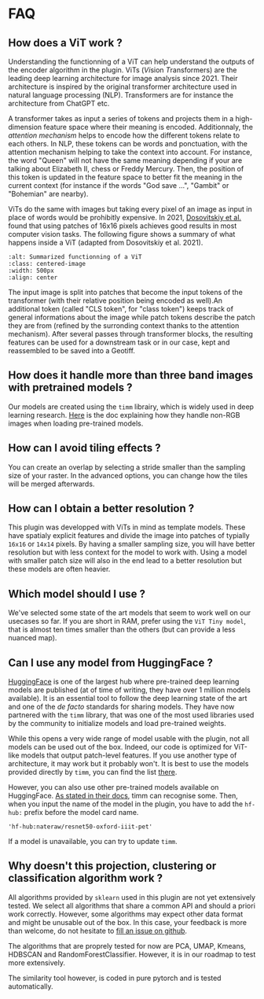 # FAQ


## How does a ViT work ?

Understanding the functionning of a ViT can help understand the outputs of the encoder algorithm in the plugin.
ViTs (*Vi*sion *T*ransformers) are the leading deep learning architecture for image analysis since 2021. Their architecture is inspired by the original transformer architecture used in natural language processing (NLP). Transformers are for instance the architecture from ChatGPT etc.

A transformer takes as input a series of tokens and projects them in a high-dimension feature space where their meaning is encoded. Additionnaly, the *attention mechanism* helps to encode how the different tokens relate to each others. 
In NLP, these tokens can be words and ponctuation, with the attention mechanism helping to take the context into account.
For instance, the word "Queen" will not have the same meaning depending if your are talking about Elizabeth II, chess or Freddy Mercury. 
Then, the position of this token is updated in the feature space to better fit the meaning in the current context (for instance if the words "God save ...", "Gambit" or "Bohemian" are nearby).

ViTs do the same with images but taking every pixel of an image as input in place of words would be prohibitly expensive. In 2021, [Dosovitskiy et al.](https://arxiv.org/abs/2010.11929) found that using patches of 16x16 pixels achieves good results in most computer vision tasks.
The following figure shows a summary of what happens inside a ViT (adapted from Dosovitskiy et al. 2021).

```{image} ./_static/Encoder_examples.png
:alt: Summarized functionning of a ViT
:class: centered-image
:width: 500px
:align: center
```

The input image is split into patches that become the input tokens of the transformer (with their relative position being encoded as well).An additional token (called "CLS token", for "class token") keeps track of general informations about the image while patch tokens describe the patch they are from (refined by the surronding context thanks to the attention mechanism).
After several passes through transformer blocks, the resulting features can be used for a downstream task or in our case, kept and reassembled to be saved into a Geotiff.

## How does it handle more than three band images with pretrained models ?

Our models are created using the `timm` librairy, which is widely used in deep learning research. [Here](https://timm.fast.ai/models#How-is-timm-able-to-use-pretrained-weights-and-handle-images-that-are-not-3-channel-RGB-images?) is the doc explaining how they handle non-RGB images when loading pre-trained models.

## How can I avoid tiling effects ?

You can create an overlap by selecting a stride smaller than the sampling size of your raster. In the advanced options, you can change how the tiles will be merged afterwards.

## How can I obtain a better resolution ?

This plugin was developped with ViTs in mind as template models. These have spatialy explicit features and divide the image into patches of typially `16x16` or `14x14` pixels. By having a smaller sampling size, you will have better resolution but with less context for the model to work with.
Using a model with smaller patch size will also in the end lead to a better resolution but these models are often heavier.

## Which model should I use ?

We've selected some state of the art models that seem to work well on our usecases so far. If you are short in RAM, prefer using the ``ViT Tiny model``, that is almost ten times smaller than the others (but can provide a less nuanced map).

## Can I use any model from HuggingFace ?

[HuggingFace](https://huggingface.co/) is one of the largest hub where pre-trained deep learning models are published (at of time of writing, they have over 1 million models available).
It is an essential tool to follow the deep learning state of the art and one of the *de facto* standards for sharing models. 
They have now partnered with the `timm` library, that was one of the most used libraries used by the community to initialize models and load pre-trained weights.

While this opens a very wide range of model usable with the plugin, not all models can be used out of the box. 
Indeed, our code is optimized for ViT-like models that output patch-level features. If you use another type of architecture, it may work but it probably won't.
It is best to use the models provided directly by `timm`, you can find the list [there](https://huggingface.co/timm).

However, you can also use other pre-trained models available on HuggingFace. [As stated in their docs](https://huggingface.co/docs/hub/timm), timm can recognise some. 
Then, when you input the name of the model in the plugin, you have to add the `hf-hub:` prefix before the model card name.

```
'hf-hub:nateraw/resnet50-oxford-iiit-pet'
```

If a model is unavailable, you can try to update `timm`.


## Why doesn't this projection, clustering or classification algorithm work ?

All algorithms provided by `sklearn` used in this plugin are not yet extensively tested.
We select all algorithms that share a common API and should a priori work correctly.
However, some algorithms may expect other data format and might be unusable out of the box. 
In this case, your feedback is more than welcome, do not hesitate to [fill an issue on github](https://github.com/umr-amap/iamap/issues).

The algorithms that are proprely tested for now are PCA, UMAP, Kmeans, HDBSCAN and RandomForestClassifier.
However, it is in our roadmap to test more extensively.

The similarity tool however, is coded in pure pytorch and is tested automatically.

